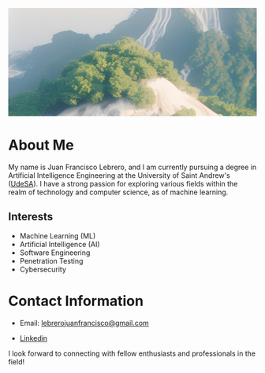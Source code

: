 <img
  src="https://github.com/frizynn/frizynn/blob/main/Foto.jpg" width="1920px" height="220px">
  
# About Me
My name is Juan Francisco Lebrero, and I am currently pursuing a degree in Artificial Intelligence Engineering at the University of Saint Andrew's ([UdeSA](https://udesa.edu.ar)). I have a strong passion for exploring various fields within the realm of technology and computer science, as of machine learning.
## Interests
- Machine Learning (ML)
- Artificial Intelligence (AI) 
- Software Engineering 
- Penetration Testing 
- Cybersecurity 


# Contact Information
- Email: lebrerojuanfrancisco@gmail.com

- [Linkedin](https://www.linkedin.com/in/lebrero-juan-francisco/)

I look forward to connecting with fellow enthusiasts and professionals in the field!
